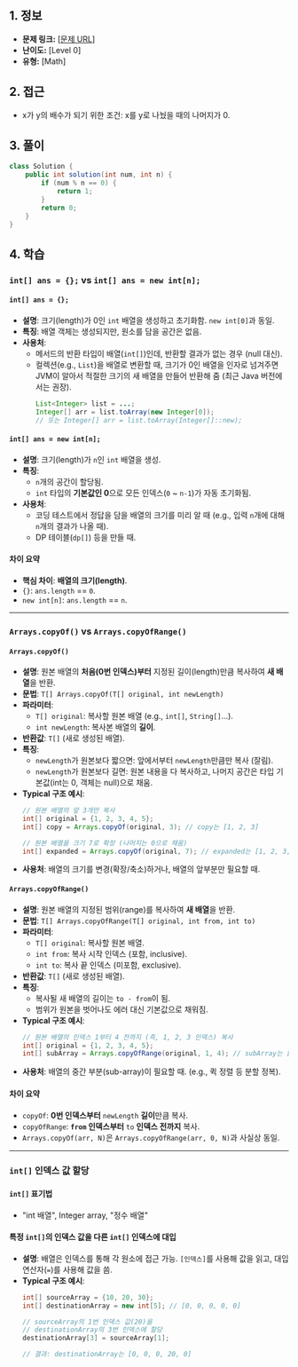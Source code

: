## 1. 정보

* **문제 링크:** [[문제 URL](https://github.com/jw-park-dev/coding-interview/blob/main/Programmers/Math/n%EC%9D%98-%EB%B0%B0%EC%88%98.java)]
* **난이도:** [Level 0]
* **유형:** [Math]


## 2. 접근

* x가 y의 배수가 되기 위한 조건: x를 y로 나눴을 때의 나머지가 0.


## 3. 풀이

```java
class Solution {
    public int solution(int num, int n) {
        if (num % n == 0) {
            return 1;
        }
        return 0;
    }
}
```


## 4. 학습


### `int[] ans = {};` vs `int[] ans = new int[n];`


#### `int[] ans = {};`

* **설명**: 크기(length)가 0인 `int` 배열을 생성하고 초기화함. `new int[0]`과 동일.
* **특징**: 배열 객체는 생성되지만, 원소를 담을 공간은 없음.
* **사용처**:
    * 메서드의 반환 타입이 배열(`int[]`)인데, 반환할 결과가 없는 경우 (null 대신).
    * 컬렉션(e.g., `List`)을 배열로 변환할 때, 크기가 0인 배열을 인자로 넘겨주면 JVM이 알아서 적절한 크기의 새 배열을 만들어 반환해 줌 (최근 Java 버전에서는 권장).
        ```java
        List<Integer> list = ...;
        Integer[] arr = list.toArray(new Integer[0]);
        // 또는 Integer[] arr = list.toArray(Integer[]::new);
        ```


#### `int[] ans = new int[n];`

* **설명**: 크기(length)가 `n`인 `int` 배열을 생성.
* **특징**:
    * `n`개의 공간이 할당됨.
    * `int` 타입의 **기본값인 0**으로 모든 인덱스(`0` ~ `n-1`)가 자동 초기화됨.
* **사용처**:
    * 코딩 테스트에서 정답을 담을 배열의 크기를 미리 알 때 (e.g., 입력 `n`개에 대해 `n`개의 결과가 나올 때).
    * DP 테이블(`dp[]`) 등을 만들 때.


#### 차이 요약

* **핵심 차이**: **배열의 크기(length)**.
* `{}`: `ans.length` == `0`.
* `new int[n]`: `ans.length` == `n`.


---


### `Arrays.copyOf()` vs `Arrays.copyOfRange()`


#### `Arrays.copyOf()`

* **설명**: 원본 배열의 **처음(0번 인덱스)부터** 지정된 길이(length)만큼 복사하여 **새 배열**을 반환.
* **문법**: `T[] Arrays.copyOf(T[] original, int newLength)`
* **파라미터**:
    * `T[] original`: 복사할 원본 배열 (e.g., `int[]`, `String[]`...).
    * `int newLength`: 복사본 배열의 **길이**.
* **반환값**: `T[]` (새로 생성된 배열).
* **특징**:
    * `newLength`가 원본보다 짧으면: 앞에서부터 `newLength`만큼만 복사 (잘림).
    * `newLength`가 원본보다 길면: 원본 내용을 다 복사하고, 나머지 공간은 타입 기본값(int는 0, 객체는 null)으로 채움.
* **Typical 구조 예시**:
    ```java
    // 원본 배열의 앞 3개만 복사
    int[] original = {1, 2, 3, 4, 5};
    int[] copy = Arrays.copyOf(original, 3); // copy는 [1, 2, 3]

    // 원본 배열을 크기 7로 확장 (나머지는 0으로 채움)
    int[] expanded = Arrays.copyOf(original, 7); // expanded는 [1, 2, 3, 4, 5, 0, 0]
    ```
* **사용처**: 배열의 크기를 변경(확장/축소)하거나, 배열의 앞부분만 필요할 때.


#### `Arrays.copyOfRange()`

* **설명**: 원본 배열의 지정된 범위(range)를 복사하여 **새 배열**을 반환.
* **문법**: `T[] Arrays.copyOfRange(T[] original, int from, int to)`
* **파라미터**:
    * `T[] original`: 복사할 원본 배열.
    * `int from`: 복사 시작 인덱스 (포함, inclusive).
    * `int to`: 복사 끝 인덱스 (미포함, exclusive).
* **반환값**: `T[]` (새로 생성된 배열).
* **특징**:
    * 복사될 새 배열의 길이는 `to - from`이 됨.
    * 범위가 원본을 벗어나도 에러 대신 기본값으로 채워짐.
* **Typical 구조 예시**:
    ```java
    // 원본 배열의 인덱스 1부터 4 전까지 (즉, 1, 2, 3 인덱스) 복사
    int[] original = {1, 2, 3, 4, 5};
    int[] subArray = Arrays.copyOfRange(original, 1, 4); // subArray는 [2, 3, 4]
    ```
* **사용처**: 배열의 중간 부분(sub-array)이 필요할 때. (e.g., 퀵 정렬 등 분할 정복).


#### 차이 요약

* `copyOf`: **0번 인덱스부터** `newLength` **길이**만큼 복사.
* `copyOfRange`: **`from` 인덱스부터** `to` **인덱스 전까지** 복사.
* `Arrays.copyOf(arr, N)`은 `Arrays.copyOfRange(arr, 0, N)`과 사실상 동일.


---


### `int[]` 인덱스 값 할당


#### `int[]` 표기법

* "int 배열", Integer array, "정수 배열"


#### 특정 `int[]`의 인덱스 값을 다른 `int[]` 인덱스에 대입

* **설명**: 배열은 인덱스를 통해 각 원소에 접근 가능. `[인덱스]`를 사용해 값을 읽고, 대입 연산자(`=`)를 사용해 값을 씀.
* **Typical 구조 예시**:
    ```java
    int[] sourceArray = {10, 20, 30};
    int[] destinationArray = new int[5]; // [0, 0, 0, 0, 0]

    // sourceArray의 1번 인덱스 값(20)을
    // destinationArray의 3번 인덱스에 할당
    destinationArray[3] = sourceArray[1];

    // 결과: destinationArray는 [0, 0, 0, 20, 0]
    ```
